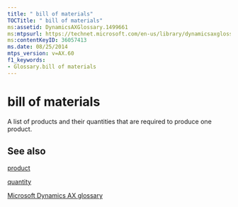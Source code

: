 ```yaml
---
title: " bill of materials"
TOCTitle: " bill of materials"
ms:assetid: DynamicsAXGlossary.1499661
ms:mtpsurl: https://technet.microsoft.com/en-us/library/dynamicsaxglossary.1499661(v=AX.60)
ms:contentKeyID: 36057413
ms.date: 08/25/2014
mtps_version: v=AX.60
f1_keywords:
- Glossary.bill of materials
---
```


# bill of materials

A list of products and their quantities that are required to produce one product.

## See also

[product](product.md)

[quantity](quantity.md)

[Microsoft Dynamics AX glossary](glossary/microsoft-dynamics-ax-glossary.md)

  


